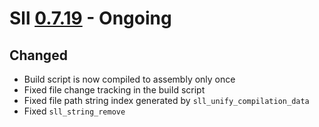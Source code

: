 # Sll [0.7.19] - Ongoing

## Changed

- Build script is now compiled to assembly only once
- Fixed file change tracking in the build script
- Fixed file path string index generated by `sll_unify_compilation_data`
- Fixed `sll_string_remove`

[0.7.19]: https://github.com/sl-lang/sll/compare/sll-v0.7.18...main
